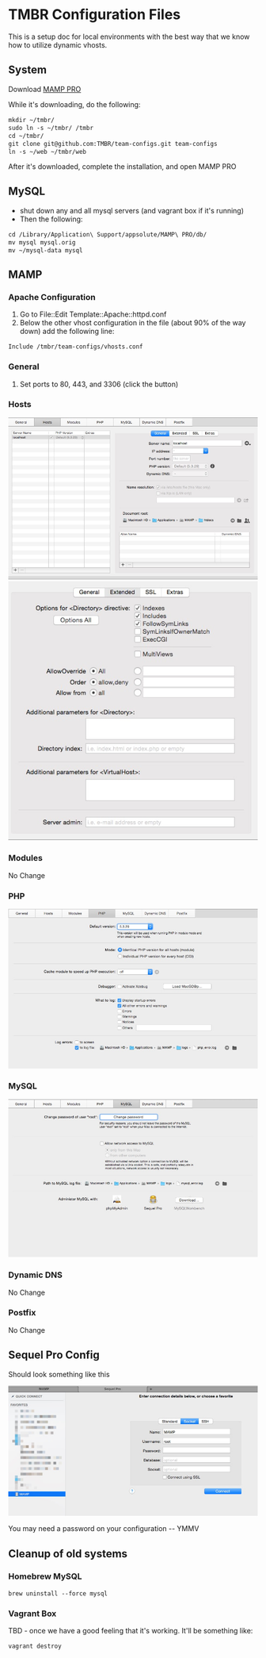# TMBR Configuration Files

This is a setup doc for local environments with the best way that we know how to utilize dynamic vhosts.

## System

Download [MAMP PRO](https://www.mamp.info/en/downloads/)

While it's downloading, do the following:

```
mkdir ~/tmbr/
sudo ln -s ~/tmbr/ /tmbr
cd ~/tmbr/
git clone git@github.com:TMBR/team-configs.git team-configs
ln -s ~/web ~/tmbr/web
```

After it's downloaded, complete the installation, and open MAMP PRO

## MySQL

- shut down any and all mysql servers (and vagrant box if it's running)
- Then the following:

```
cd /Library/Application\ Support/appsolute/MAMP\ PRO/db/
mv mysql mysql.orig
mv ~/mysql-data mysql
```

## MAMP

### Apache Configuration

1. Go to File::Edit Template::Apache::httpd.conf
2. Below the other vhost configuration in the file (about 90% of the way down) add the following line:

```
Include /tmbr/team-configs/vhosts.conf
```

### General

1. Set ports to 80, 443, and 3306 (click the button)

### Hosts

![General](/screenshots/mamp/hosts-1.jpg?raw=true)
![Extended](/screenshots/mamp/hosts-2.jpg?raw=true)

### Modules

No Change

### PHP

![PHP Settings](/screenshots/mamp/php.jpg?raw=true)

### MySQL

![Screenshot](/screenshots/mamp/mysql.jpg?raw=true)

### Dynamic DNS

No Change

### Postfix

No Change

## Sequel Pro Config

Should look something like this

![Mamp Configuration](/screenshots/sequelpro/connection.jpg?raw=true)

You may need a password on your configuration -- YMMV

## Cleanup of old systems

### Homebrew MySQL

```
brew uninstall --force mysql
```

### Vagrant Box

TBD - once we have a good feeling that it's working.  It'll be something like:

```
vagrant destroy
```
